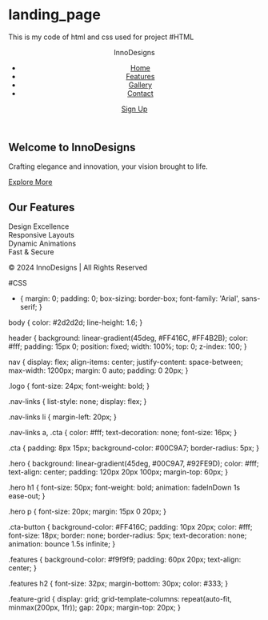 # landing_page
This is my code of html and css used for project
#HTML
<!DOCTYPE html>
<html lang="en">
<head>
    <meta charset="UTF-8">
    <meta name="viewport" content="width=device-width, initial-scale=1.0">
    <title>Creative Landing Page</title>
    <link rel="stylesheet" href="landingpage.css">
</head>
<body>
    <header>
        <nav>
            <div class="logo">InnoDesigns</div>
            <ul class="nav-links">
                <li><a href="#home">Home</a></li>
                <li><a href="#features">Features</a></li>
                <li><a href="#gallery">Gallery</a></li>
                <li><a href="#contact">Contact</a></li>
            </ul>
            <a href="#cta" class="cta">Sign Up</a>
        </nav>
    </header>

   <section class="hero">
        <h1>Welcome to InnoDesigns</h1>
        <p>Crafting elegance and innovation, your vision brought to life.</p>
        <a href="#features" class="cta-button">Explore More</a>
    </section>

   <section id="features" class="features">
        <h2>Our Features</h2>
        <div class="feature-grid">
            <div class="feature-item">Design Excellence</div>
            <div class="feature-item">Responsive Layouts</div>
            <div class="feature-item">Dynamic Animations</div>
            <div class="feature-item">Fast & Secure</div>
        </div>
    </section>

   <footer>
        <p>&copy; 2024 InnoDesigns | All Rights Reserved</p>
    </footer>
</body>
</html>

#CSS
* {
    margin: 0;
    padding: 0;
    box-sizing: border-box;
    font-family: 'Arial', sans-serif;
}

body {
    color: #2d2d2d;
    line-height: 1.6;
}

header {
    background: linear-gradient(45deg, #FF416C, #FF4B2B);
    color: #fff;
    padding: 15px 0;
    position: fixed;
    width: 100%;
    top: 0;
    z-index: 100;
}

nav {
    display: flex;
    align-items: center;
    justify-content: space-between;
    max-width: 1200px;
    margin: 0 auto;
    padding: 0 20px;
}

.logo {
    font-size: 24px;
    font-weight: bold;
}

.nav-links {
    list-style: none;
    display: flex;
}

.nav-links li {
    margin-left: 20px;
}

.nav-links a, .cta {
    color: #fff;
    text-decoration: none;
    font-size: 16px;
}

.cta {
    padding: 8px 15px;
    background-color: #00C9A7;
    border-radius: 5px;
}

.hero {
    background: linear-gradient(45deg, #00C9A7, #92FE9D);
    color: #fff;
    text-align: center;
    padding: 120px 20px 100px;
    margin-top: 60px;
}

.hero h1 {
    font-size: 50px;
    font-weight: bold;
    animation: fadeInDown 1s ease-out;
}

.hero p {
    font-size: 20px;
    margin: 15px 0 20px;
}

.cta-button {
    background-color: #FF416C;
    padding: 10px 20px;
    color: #fff;
    font-size: 18px;
    border: none;
    border-radius: 5px;
    text-decoration: none;
    animation: bounce 1.5s infinite;
}

.features {
    background-color: #f9f9f9;
    padding: 60px 20px;
    text-align: center;
}

.features h2 {
    font-size: 32px;
    margin-bottom: 30px;
    color: #333;
}

.feature-grid {
    display: grid;
    grid-template-columns: repeat(auto-fit, minmax(200px, 1fr));
    gap: 20px;
    margin-top: 20px;
}

